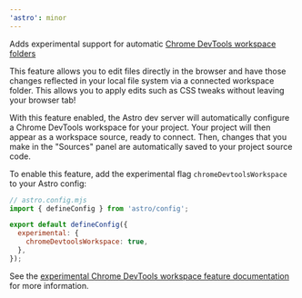 ```yaml
---
'astro': minor
---
```


Adds experimental support for automatic [Chrome DevTools workspace folders](https://developer.chrome.com/docs/devtools/workspaces)

This feature allows you to edit files directly in the browser and have those changes reflected in your local file system via a connected workspace folder. This allows you to apply edits such as CSS tweaks without leaving your browser tab!

With this feature enabled, the Astro dev server will automatically configure a Chrome DevTools workspace for your project. Your project will then appear as a workspace source, ready to connect. Then, changes that you make in the "Sources" panel are automatically saved to your project source code.

To enable this feature, add the experimental flag `chromeDevtoolsWorkspace` to your Astro config:

```js
// astro.config.mjs
import { defineConfig } from 'astro/config';

export default defineConfig({
  experimental: {
    chromeDevtoolsWorkspace: true,
  },
});
```

See the [experimental Chrome DevTools workspace feature documentation](https://docs.astro.build/en/reference/experimental-flags/chrome-devtools-workspace/) for more information.
